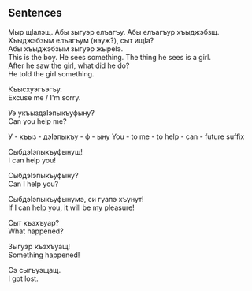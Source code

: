 ## Sentences
Мыр щIалэщ. Абы зыгуэр елъагъу. Абы елъагъур хъыджэбзщ.  
Хъыджэбзым елъагъум (нэуж?), сыт ищIа?  
Абы хъыджэбзым зыгуэр жыреIэ.  
This is the boy. He sees something. The thing he sees is a girl.  
After he saw the girl, what did he do?  
He told the girl something.

Къысхуэгъэгъу.  
Excuse me / I'm sorry.

Уэ укъыздэIэпыкъуфыну?  
Can you help me?

У   - къыз  - дэIэпыкъу - ф   - ыну
You - to me - to help   - can - future suffix

СыбдэIэпыкъуфынущ!  
I can help you!

СыбдэIэпыкъуфыну?  
Can I help you?

СыбдэIэпыкъуфынумэ, си гуапэ хъунут!  
If I can help you, it will be my pleasure!

Сыт къэхъуар?  
What happened?

Зыгуэр къэхъуащ!  
Something happened!

Сэ сыгъуэщащ.  
I got lost.